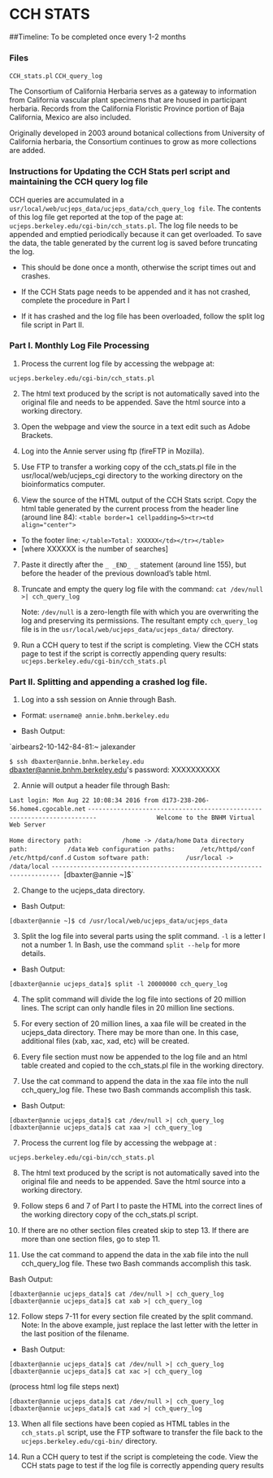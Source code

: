 # CCH STATS

##Timeline: To be completed once every 1-2 months

### Files
`CCH_stats.pl`
`CCH_query_log`

The Consortium of California Herbaria serves as a gateway to information from California vascular plant specimens that are housed in participant herbaria. Records from the California Floristic Province portion of Baja California, Mexico are also included. 

Originally developed in 2003 around botanical collections from University of California herbaria, the Consortium continues to grow as more collections are added.

### Instructions for Updating the CCH Stats perl script and maintaining the CCH query log file

CCH queries are accumulated in a `usr/local/web/ucjeps_data/ucjeps_data/cch_query_log file`.  The contents of this log file get reported at the top of the page at: `ucjeps.berkeley.edu/cgi-bin/cch_stats.pl`.  The log file needs to be appended and emptied periodically because it can get overloaded.  To save the data, the table generated by the current log is saved before truncating the log.

- This should be done once a month, otherwise the script times out and crashes.

- If the CCH Stats page needs to be appended and it has not crashed, complete the procedure in Part I  

- If it has crashed and the log file has been overloaded, follow the split log file script in Part II. 

### Part I. Monthly Log File Processing

1. Process the current log file by accessing the webpage at:

`ucjeps.berkeley.edu/cgi-bin/cch_stats.pl`

2.  The html text produced by the script is not automatically saved into the original file and needs to be appended.  Save the html source into a working directory.


3.  Open the webpage and view the source in a text edit such as Adobe Brackets. 

4.  Log into the Annie server using ftp (fireFTP in Mozilla).

5.  Use FTP to transfer a working copy of the cch_stats.pl file in the  usr/local/web/ucjeps_cgi directory to the working directory on the bioinformatics computer.

6.  View the source of the HTML output of the CCH Stats script.  Copy the html table generated by the current process from the header line (around line 84):
`<table border=1 cellpadding=5><tr><td align="center">`

- To the footer line:
	`</table>Total: XXXXXX</td></tr></table>`    
- [where XXXXXX is the number of searches]

7.  Paste it directly after the `_ _END_ _`  statement (around line 155), but before the header of the previous download’s table html.

8.  Truncate and empty the query log file with the command:
`cat /dev/null >| cch_query_log`

	Note: `/dev/null` is a zero-length file with which you are overwriting the log and preserving its permissions.  The resultant empty `cch_query_log` file is in the `usr/local/web/ucjeps_data/ucjeps_data/` directory.

9.  Run a CCH query to test if the script is completing.  View the  CCH stats page to test if the script is correctly appending query results:
`ucjeps.berkeley.edu/cgi-bin/cch_stats.pl`


### Part II.  Splitting and appending a crashed log file.

1.  Log into a ssh session on Annie through Bash. 

- Format:  `username@ annie.bnhm.berkeley.edu`

- Bash Output:

`airbears2-10-142-84-81:~ jalexander

`$ ssh dbaxter@annie.bnhm.berkeley.edu
`dbaxter@annie.bnhm.berkeley.edu's password: XXXXXXXXXX


2.  Annie will output a header file through Bash:

`Last login: Mon Aug 22 10:08:34 2016 from d173-238-206-56.home4.cgocable.net`
`------------------------------------------------------------------------`
`                Welcome to the BNHM Virtual Web Server`

`Home directory path:           /home -> /data/home`
`Data directory path:           /data`
`Web configuration paths:       /etc/httpd/conf`
`                               /etc/httpd/conf.d`
`Custom software path:          /usr/local -> /data/local`
`------------------------------------------------------------------------
`[dbaxter@annie ~]$`


2.  Change to the ucjeps_data directory.

- Bash Output:

`[dbaxter@annie ~]$ cd /usr/local/web/ucjeps_data/ucjeps_data`


3. Split the log file into several parts using the split command. `-l` is a letter l not a number 1.  In Bash, use the command `split --help` for more details.

- Bash Output:

`[dbaxter@annie ucjeps_data]$ split -l 20000000 cch_query_log`


4. The split command will divide the log file into sections of 20 million lines.  The script can only handle files in 20 million line sections.

5.  For every section of 20 million lines, a xaa file will be created in the ucjeps_data directory.  There may be more than one.  In this case, additional files (xab, xac, xad, etc) will be created.

6.  Every file section must now be appended to the log file and an html table created and copied to the cch_stats.pl file in the working directory.

7.  Use the cat command to append the data in the xaa file into the null cch_query_log file.  These two Bash commands accomplish this task.

- Bash Output:

`[dbaxter@annie ucjeps_data]$ cat /dev/null >| cch_query_log`
`[dbaxter@annie ucjeps_data]$ cat xaa >| cch_query_log`


7.  Process the current log file by accessing the webpage at :

`ucjeps.berkeley.edu/cgi-bin/cch_stats.pl`


8.  The html text produced by the script is not automatically saved into the original file and needs to be appended.  Save the html source into a working directory.

9.  Follow steps 6 and 7 of Part I to paste the HTML into the correct lines of the working directory copy of the cch_stats.pl script.

10.  If there are no other section files created skip to step 13.  If there are more than one section files, go to step 11.

11.  Use the cat command to append the data in the xab file into the null cch_query_log file.  These two Bash commands accomplish this task.

Bash Output:

`[dbaxter@annie ucjeps_data]$ cat /dev/null >| cch_query_log`
`[dbaxter@annie ucjeps_data]$ cat xab >| cch_query_log`


12.  Follow steps 7-11 for every section file created by the split command.  Note:  In the above example, just replace the last letter with the letter in the last position of the filename.

- Bash Output:

`[dbaxter@annie ucjeps_data]$ cat /dev/null >| cch_query_log`
`[dbaxter@annie ucjeps_data]$ cat xac >| cch_query_log`

(process html log file steps next)

`[dbaxter@annie ucjeps_data]$ cat /dev/null >| cch_query_log`
`[dbaxter@annie ucjeps_data]$ cat xad >| cch_query_log`


13.  When all file sections have been copied as HTML tables in the `cch_stats.pl` script, use the FTP software to transfer the file back to the `ucjeps.berkeley.edu/cgi-bin/` directory.

14.  Run a CCH query to test if the script is completeing the code.  View the  CCH stats page to test if the log file is correctly appending query results

